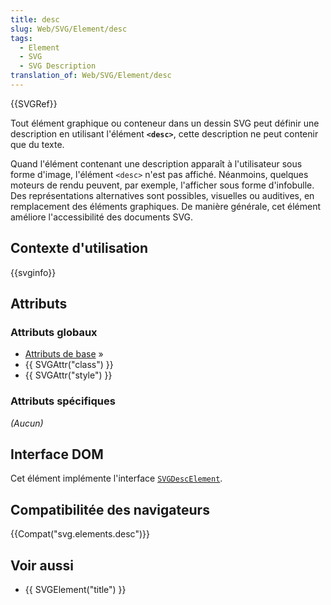 ```yaml
---
title: desc
slug: Web/SVG/Element/desc
tags:
  - Element
  - SVG
  - SVG Description
translation_of: Web/SVG/Element/desc
---
```

{{SVGRef}}

Tout élément graphique ou conteneur dans un dessin SVG peut définir une description en utilisant l'élément **`<desc>`**, cette description ne peut contenir que du texte.

Quand l'élément contenant une description apparaît à l'utilisateur sous forme d'image, l'élément `<desc>` n'est pas affiché. Néanmoins, quelques moteurs de rendu peuvent, par exemple, l'afficher sous forme d'infobulle. Des représentations alternatives sont possibles, visuelles ou auditives, en remplacement des éléments graphiques. De manière générale, cet élément améliore l'accessibilité des documents SVG.

## Contexte d'utilisation

{{svginfo}}

## Attributs

### Attributs globaux

- [Attributs de base](/fr/docs/Web/SVG/Attribute#Attributs_de_base "en/SVG/Attribute#Core") »
- {{ SVGAttr("class") }}
- {{ SVGAttr("style") }}

### Attributs spécifiques

_(Aucun)_

## Interface DOM

Cet élément implémente l'interface [`SVGDescElement`](/fr/docs/Web/API/SVGDescElement "en/DOM/SVGDescElement").

## Compatibilitée des navigateurs

{{Compat("svg.elements.desc")}}

## Voir aussi

- {{ SVGElement("title") }}
